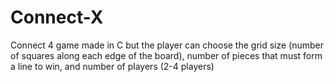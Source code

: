 # Connect-X
Connect 4 game made in C but the player can choose the grid size (number of squares along each edge of the board), number of pieces that must form a line to win, and number of players (2-4 players)

